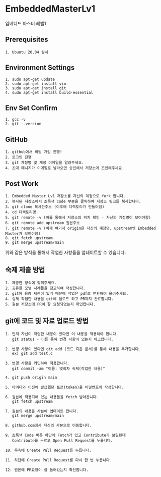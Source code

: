 # EmbeddedMasterLv1
임베디드 마스터 레벨1

## Prerequisites

```make
1. Ubuntu 20.04 설치
```

## Environment Settings

```make
1. sudo apt-get update
2. sudo apt-get install vim
3. sudo apt-get install git
4. sudo apt-get install build-essential
```

## Env Set Confirm

```make
1. gcc -v
2. git --version
```

## GitHub

```make
1. github에서 회원 가입 진행!
2. 로그인 진행
3. git 계정명 및 계정 이메일을 알려주세요.
4. 초대 메시지가 이메일로 날라오면 승인해서 저장소에 조인해주세요.
```

## Post Work

```make
1. Embedded Master Lv1 저장소를 자신의 계정으로 fork 합니다.
2. 복사된 저장소에서 초록색 code 부분을 클릭하여 저장소 링크를 복사합니다.
3. git clone 복사한주소 (이후에 디렉토리가 만들어짐)
4. cd 디렉토리명
5. git remote -v (이를 통해서 저장소의 위치 확인 - 자신의 계정명이 보여야함)
6. git remote add upstream 원본주소
7. git remote -v (이제 여기서 origin은 자신의 계정명, upstream엔 Embedded Master가 보여야함)
8. git fetch upstream
9. git merge upstream/main
```

위와 같은 방식을 통해서 작업한 사항들을 업데이트할 수 있습니다.

## 숙제 제출 방법

```make
1. 제공한 양식에 맞춰주세요.
2. 공유한 모범 사례들을 참고하여 작성합니다.
3. git에 용량 제한이 있기 때문에 작업은 pdf로 변환하여 올려주세요.
4. 실제 작업한 내용을 git에 업로드 하고 PR까지 완료합니다.
5. 원본 저장소에 PR이 잘 요청되었는지 확인합니다.
```

## git에 코드 및 자료 업로드 방법

```make
1. 먼저 자신이 작업한 내용이 있다면 이 내용을 적용해야 합니다.
   git status - 이를 통해 변경 사항이 있는지 체크합니다.

2. 변경 사항이 있다면 git add (코드 혹은 문서)를 통해 내용을 추가합니다.
   ex) git add test.c

3. 변경 사항을 커밋하여 적용합니다.
   git commit -am "이름: 몇회차 숙제(작업한 내용)"

4. git push origin main

5. 아이디와 이전에 발급했던 토큰(token)을 비밀번호에 작성합니다.

6. 원본에 적용되어 있는 내용들을 fetch 받아옵니다.
   git fetch upstream

7. 원본의 내용을 사본에 업데이트 합니다.
   git merge upstream/main

8. github.com에서 자신의 사본으로 이동합니다.

9. 초록색 Code 버튼 하단에 Fetch가 있고 Contribute가 보일텐데
   Contribute를 누르고 Open Pull Request를 누릅니다.

10. 우측에 Create Pull Request를 누릅니다.

11. 하단에 Create Pull Request를 다시 한 번 누릅니다.

12. 원본에 PR요청이 잘 들어갔는지 확인합니다.
```
